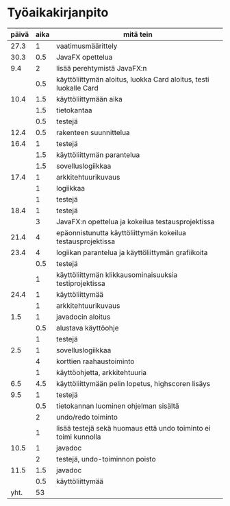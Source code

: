 # Työaikakirjanpito

päivä | aika | mitä tein
------|------|----------
27.3 | 1 | vaatimusmäärittely
30.3 | 0.5 | JavaFX opettelua
9.4 | 2 | lisää perehtymistä JavaFX:n
|  | 0.5 | käyttöliittymän aloitus, luokka Card aloitus, testi luokalle Card
10.4 | 1.5 | käyttöliittymään aika
|  | 1.5 | tietokantaa
|  | 0.5 | testejä
12.4 | 0.5 | rakenteen suunnittelua
16.4 | 1 | testejä
|  | 1.5 | käyttöliittymän parantelua
|  | 1.5 | sovelluslogiikkaa
17.4 | 1 | arkkitehtuurikuvaus
|  | 1 | logiikkaa
|  | 1 | testejä
18.4 | 1 | testejä 
|  | 3 | JavaFX:n opettelua ja kokeilua testausprojektissa
21.4 | 4 | epäonnistunutta käyttöliittymän kokeilua testausprojektissa
23.4 | 4 | logiikan parantelua ja käyttöliittymän grafiikoita
|  | 0.5 | testejä
|  | 1 | käyttöliittymän klikkausominaisuuksia testiprojektissa
24.4 | 1 | käyttöliittymää
|  | 1 | arkkitehtuurikuvaus
1.5 | 1 | javadocin aloitus
|  | 0.5 | alustava käyttöohje
|  | 1 | testejä
2.5 | 1 | sovelluslogiikkaa
|  | 4 | korttien raahaustoiminto
|  | 1 | käyttöohjetta, arkkitehtuuria
6.5 | 4.5 | käyttöliittymään pelin lopetus, highscoren lisäys
9.5 | 1 | testejä
|  | 0.5 | tietokannan luominen ohjelman sisältä
|  | 2 | undo/redo toiminto
|  | 1 | lisää testejä sekä huomaus että undo toiminto ei toimi kunnolla
10.5 | 1 | javadoc
|  | 2 | testejä, undo-toiminnon poisto
11.5 | 1.5 | javadoc
|  | 0.5 | käyttöliittymää
yht. | 53 |
